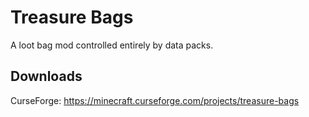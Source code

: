 # Treasure Bags

A loot bag mod controlled entirely by data packs.

## Downloads

CurseForge: https://minecraft.curseforge.com/projects/treasure-bags
